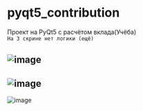 # pyqt5_contribution
Проект на PyQt5 с расчётом вклада(Учёба)  
`На 3 скрине нет логики (ещё)`  

![image](https://user-images.githubusercontent.com/40400854/169982580-09d47ef7-20f3-4adf-bec8-b5310c92cadb.png)  
---  
![image](https://user-images.githubusercontent.com/40400854/170007774-05abd839-0be8-4789-b561-aef0fbde71c7.png)  
---  
![image](https://user-images.githubusercontent.com/40400854/169982654-2c478f7b-ace7-4f32-89f1-2248513d971d.png)

